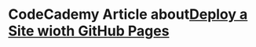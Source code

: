 # CodeCademy Article about[Deploy a Site wioth GitHub Pages](https://www.codecademy.com/journeys/front-end-engineer/paths/fecj-22-web-development-foundations/tracks/fecj-22-deploying-websites/modules/wdcp-22-deploy-a-site-with-github-pages-b0f33dc9-e479-46e8-acd5-1b9fd2137876/articles/creating-a-website-on-github-pages)
